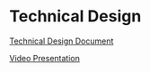 # Technical Design
[Technical Design Document](TechnicalDesign.md)

[Video Presentation](https://github.com/Chewwi7/Intro-to-Software-Engineering-Project/blob/cb7795d2a0ed0fb5da5e84ede328c04fde1c678c/TechnicalDesign/MiscellanousDoc/CompressedTechnicalPresentation.mp4)


